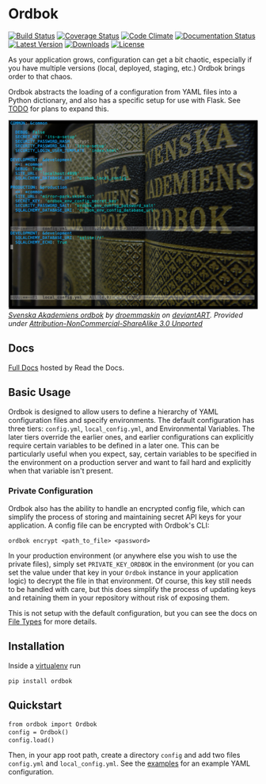 # Ordbok

[![Build Status](https://travis-ci.org/eriktaubeneck/ordbok.svg?branch=master)](https://travis-ci.org/eriktaubeneck/ordbok)
[![Coverage Status](https://img.shields.io/coveralls/eriktaubeneck/ordbok.svg)](https://coveralls.io/r/eriktaubeneck/ordbok)
[![Code Climate](https://codeclimate.com/github/eriktaubeneck/ordbok/badges/gpa.svg)](https://codeclimate.com/github/eriktaubeneck/ordbok)
[![Documentation Status](https://readthedocs.org/projects/ordbok/badge/?version=latest)](https://readthedocs.org/projects/ordbok/?badge=latest)
[![Latest Version](https://pypip.in/version/ordbok/badge.png)](https://pypi.python.org/pypi/ordbok/)
[![Downloads](https://pypip.in/download/ordbok/badge.png)](https://pypi.python.org/pypi/ordbok/)
[![License](https://pypip.in/license/ordbok/badge.png)](https://pypi.python.org/pypi/ordbok/)

As your application grows, configuration can get a bit chaotic, especially if you have multiple versions (local, deployed, staging, etc.) Ordbok brings order to that chaos.

Ordbok abstracts the loading of a configuration from YAML files into a Python dictionary, and also has a specific setup for use with Flask. See [TODO](#todo) for plans to expand this.

![Svenska Akademiens ordbok](docs/config.png)
_<a href="http://droemmaskin.deviantart.com/art/Svenska-Akademiens-ordbok-197812735">Svenska Akademiens ordbok</a> by <span class="username-with-symbol u"><a class="u regular username" href="http://droemmaskin.deviantart.com/">droemmaskin</a><span class="user-symbol regular" data-quicktip-text="" data-show-tooltip="" data-gruser-type="regular"></span></span> on <a href="http://www.deviantart.com">deviantART</a>. Provided under [Attribution-NonCommercial-ShareAlike 3.0 Unported](http://creativecommons.org/licenses/by-nc-sa/3.0/legalcode)_


## Docs

[Full Docs](http://ordbok.readthedocs.org/en/latest) hosted by Read the Docs.

## Basic Usage

Ordbok is designed to allow users to define a hierarchy of YAML configuration files and specify environments. The default configuration has three tiers: `config.yml`, `local_config.yml`, and Environmental Variables. The later tiers override the earlier ones, and earlier configurations can explicitly require certain variables to be defined in a later one. This can be particularly useful when you expect, say, certain variables to be specified in the environment on a production server and want to fail hard and explicitly when that variable isn't present.

### Private Configuration

Ordbok also has the ability to handle an encrypted config file, which can simplify the process of storing and maintaining secret API keys for your application. A config file can be encrypted with Ordbok's CLI:

```
ordbok encrypt <path_to_file> <password>
```

In your production environment (or anywhere else you wish to use the private files), simply set `PRIVATE_KEY_ORDBOK` in the environment (or you can set the value under that key in your `Ordbok` instance in your application logic) to decrypt the file in that environment. Of course, this key still needs to be handled with care, but this does simplify the process of updating keys and retaining them in your repository without risk of exposing them.

This is not setup with the default configuration, but you can see the docs on [File Types](http://ordbok.readthedocs.org/en/latest/usage/filetypes/) for more details.

## Installation

Inside a [virtualenv](http://virtualenv.readthedocs.org/en/latest/) run

```
pip install ordbok
```

## Quickstart

```
from ordbok import Ordbok
config = Ordbok()
config.load()
```

Then, in your app root path, create a directory `config` and add two files `config.yml` and `local_config.yml`. See the [examples](http://ordbok.readthedocs.org/en/latest/usage/examples/) for an example YAML configuration.
